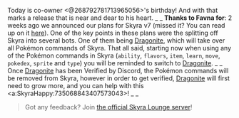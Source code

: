Today is co-owner <@268792781713965056>'s birthday! And with that marks a release that is near and dear to his heart.
_ _
**Thanks to Favna for**:
2 weeks ago we announced our plans for Skyra v7 (missed it? You can read up on it [here](https://skyra.notion.site/Skyra-v7-922ba06004654142a7b63347a92513a8)). One of the key points in these plans were the splitting off Skyra into several bots. One of them being [Dragonite](https://top.gg/bot/931264626614763530), which will take over all Pokémon commands of Skyra.
That all said, starting now when using any of the Pokémon commands in Skyra (`ability`, `flavors`, `item`, `learn`, `move`, `pokedex`, `sprite` and `type`) you will be reminded to switch to [Dragonite](https://top.gg/bot/931264626614763530).
_ _
Once [Dragonite](https://top.gg/bot/931264626614763530) has been Verified by Discord, the Pokémon commands will be removed from Skyra, however in order to get verified, [Dragonite](https://top.gg/bot/931264626614763530) will first need to grow more, and you can help with this <a:SkyraHappy:735068843407573043>!
_ _
> Got any feedback? Join [the official Skyra Lounge server](https://join.skyra.pw)!